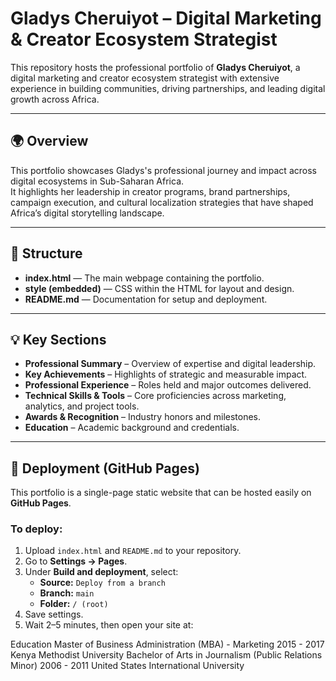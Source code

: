 # Gladys Cheruiyot – Digital Marketing & Creator Ecosystem Strategist

This repository hosts the professional portfolio of **Gladys Cheruiyot**, a digital marketing and creator ecosystem strategist with extensive experience in building communities, driving partnerships, and leading digital growth across Africa.

---

## 🌍 Overview
This portfolio showcases Gladys's professional journey and impact across digital ecosystems in Sub-Saharan Africa.  
It highlights her leadership in creator programs, brand partnerships, campaign execution, and cultural localization strategies that have shaped Africa’s digital storytelling landscape.

---

## 🧭 Structure
- **index.html** — The main webpage containing the portfolio.  
- **style (embedded)** — CSS within the HTML for layout and design.  
- **README.md** — Documentation for setup and deployment.

---

## 💡 Key Sections
- **Professional Summary** – Overview of expertise and digital leadership.  
- **Key Achievements** – Highlights of strategic and measurable impact.  
- **Professional Experience** – Roles held and major outcomes delivered.  
- **Technical Skills & Tools** – Core proficiencies across marketing, analytics, and project tools.  
- **Awards & Recognition** – Industry honors and milestones.  
- **Education** – Academic background and credentials.

---

## 🚀 Deployment (GitHub Pages)
This portfolio is a single-page static website that can be hosted easily on **GitHub Pages**.

### To deploy:
1. Upload `index.html` and `README.md` to your repository.  
2. Go to **Settings → Pages**.  
3. Under **Build and deployment**, select:
   - **Source:** `Deploy from a branch`
   - **Branch:** `main`
   - **Folder:** `/ (root)`
4. Save settings.
5. Wait 2–5 minutes, then open your site at:

Education
Master of Business Administration (MBA) - Marketing
2015 - 2017
Kenya Methodist University
Bachelor of Arts in Journalism (Public Relations Minor)
2006 - 2011
United States International University
